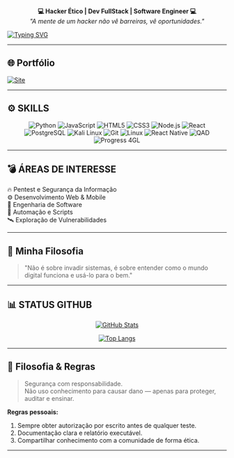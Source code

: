 <p align="center">
  <b>💻 Hacker Ético | Dev FullStack | Software Engineer 💻</b><br>
  <i>"A mente de um hacker não vê barreiras, vê oportunidades."</i>
</p>

[![Typing SVG](https://readme-typing-svg.herokuapp.com?font=Fira+Code&size=22&pause=1000&color=00FFE1&center=true&vCenter=true&width=500&lines=BEM-VINDO+AO+MEU+GITHUB;OLÁ%2C+Me+chamo+Victor+Hugo;DEVELOPER+FULLSTACK+%F0%9F%91%A8%E2%80%8D%F0%9F%92%BB;HACKER+ÉTICO🛡️;CURSANDO+ENGENHARIA+DE+SOFTWARE;VALEU+POR+VISITAR+MEU+GITHUB+%F0%9F%91%8D)](https://git.io/typing-svg)


---

## 🌐 Portfólio

[![Site](https://img.shields.io/badge/🌎_ACESSE_MEU_SITE-000000?style=for-the-badge&logo=google-chrome&logoColor=00FFE1)](https://victormattos564-port-uh9g.bolt.host)

---

## ⚙️ SKILLS

<div align="center">

![Python](https://img.shields.io/badge/-Python-000?style=for-the-badge&logo=python&logoColor=00FFE1)
![JavaScript](https://img.shields.io/badge/-JavaScript-000?style=for-the-badge&logo=javascript&logoColor=F7DF1E)
![HTML5](https://img.shields.io/badge/-HTML5-000?style=for-the-badge&logo=html5&logoColor=E34F26)
![CSS3](https://img.shields.io/badge/-CSS3-000?style=for-the-badge&logo=css3&logoColor=1572B6)
![Node.js](https://img.shields.io/badge/-Node.js-000?style=for-the-badge&logo=node.js&logoColor=00FFE1)
![React](https://img.shields.io/badge/-React-000?style=for-the-badge&logo=react&logoColor=61DAFB)
![PostgreSQL](https://img.shields.io/badge/-PostgreSQL-000?style=for-the-badge&logo=postgresql&logoColor=00FFE1)
![Kali Linux](https://img.shields.io/badge/-Kali_Linux-000?style=for-the-badge&logo=kali-linux&logoColor=blue)
![Git](https://img.shields.io/badge/-Git-000?style=for-the-badge&logo=git&logoColor=F05032)
![Linux](https://img.shields.io/badge/-Linux-000?style=for-the-badge&logo=linux&logoColor=white)
![React Native](https://img.shields.io/badge/-React_Native-000?style=for-the-badge&logo=react&logoColor=00FFE1)
![QAD](https://img.shields.io/badge/-QAD-000?style=for-the-badge&logoColor=white)
![Progress 4GL](https://img.shields.io/badge/-Progress_4GL-000?style=for-the-badge&logoColor=white)

</div>

---

## 💣 ÁREAS DE INTERESSE

🔥 Pentest e Segurança da Informação  
⚙️ Desenvolvimento Web & Mobile  
🧠 Engenharia de Software  
🤖 Automação e Scripts  
🛰️ Exploração de Vulnerabilidades  

---

## 🧠 Minha Filosofia

> "Não é sobre invadir sistemas, é sobre entender como o mundo digital funciona e usá-lo para o bem."

---

## 📊 STATUS GITHUB

<div align="center">
  
[![GitHub Stats](https://github-readme-stats.vercel.app/api?username=victormattos564&show_icons=true&count_private=true&hide_title=true&theme=radical)](https://github.com/anuraghazra/github-readme-stats)

[![Top Langs](https://github-readme-stats.vercel.app/api/top-langs/?username=victormattos564&layout=compact&theme=radical)](https://github.com/anuraghazra/github-readme-stats)

</div>

---

## 🧾 Filosofia & Regras
> Segurança com responsabilidade.  
> Não uso conhecimento para causar dano — apenas para proteger, auditar e ensinar.

**Regras pessoais:**
1. Sempre obter autorização por escrito antes de qualquer teste.  
2. Documentação clara e relatório executável.  
3. Compartilhar conhecimento com a comunidade de forma ética.

---
